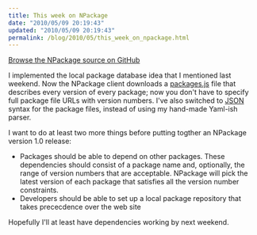 ```yaml
---
title: This week on NPackage
date: "2010/05/09 20:19:43"
updated: "2010/05/09 20:19:43"
permalink: /blog/2010/05/this_week_on_npackage.html
---
```

[Browse the NPackage source on GitHub](http://github.com/timrobinson/NPackage)

I implemented the local package database idea that I mentioned last weekend. Now the NPackage client downloads a [packages.js](http://np.partario.com/packages.js) file that describes every version of every package; now you don't have to specify full package file URLs with version numbers. I've also switched to [JSON](http://en.wikipedia.org/wiki/JSON) syntax for the package files, instead of using my hand-made Yaml-ish parser.

I want to do at least two more things before putting togther an NPackage version 1.0 release:

 * Packages should be able to depend on other packages. These dependencies should consist of a package name and, optionally, the range of version numbers that are acceptable. NPackage will pick the latest version of each package that satisfies all the version number constraints.
 * Developers should be able to set up a local package repository that takes prececdence over the web site

Hopefully I'll at least have dependencies working by next weekend.
